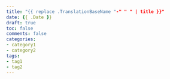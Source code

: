 ```yaml
---
title: "{{ replace .TranslationBaseName "-" " " | title }}"
date: {{ .Date }}
draft: true
toc: false
comments: false
categories:
- category1
- category2
tags:
- tag1
- tag2
---
```



<!--more-->